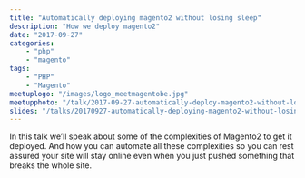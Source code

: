 ```yaml
---
title: "Automatically deploying magento2 without losing sleep"
description: "How we deploy magento2"
date: "2017-09-27"
categories:
    - "php"
    - "magento"
tags:
    - "PHP"
    - "Magento"
meetuplogo: "/images/logo_meetmagentobe.jpg"
meetupphoto: "/talk/2017-09-27-automatically-deploy-magento2-without-losing-sleep/mFZTltpIGaryT6XQDKzQ4InXTMa_39yh0JIz0xRpAe0.jpg"
slides: "/talks/20170927-automatically-deploying-magento2-without-losing-sleep/"
---
```


In this talk we’ll speak about some of the complexities of Magento2 to get it
deployed. And how you can automate all these complexities so you can rest
assured your site will stay online even when you just pushed something that
breaks the whole site.
